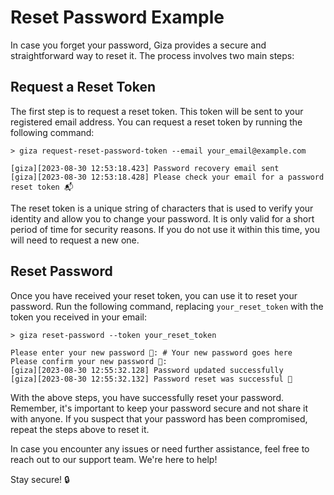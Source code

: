 # Reset Password Example

In case you forget your password, Giza provides a secure and straightforward way to reset it. The process involves two main steps:

## Request a Reset Token

The first step is to request a reset token. This token will be sent to your registered email address. You can request a reset token by running the following command:

```console
> giza request-reset-password-token --email your_email@example.com

[giza][2023-08-30 12:53:18.423] Password recovery email sent
[giza][2023-08-30 12:53:18.428] Please check your email for a password reset token 📬
```

The reset token is a unique string of characters that is used to verify your identity and allow you to change your password. It is only valid for a short period of time for security reasons. If you do not use it within this time, you will need to request a new one.

## Reset Password

Once you have received your reset token, you can use it to reset your password. Run the following command, replacing `your_reset_token` with the token you received in your email:

```console
> giza reset-password --token your_reset_token

Please enter your new password 🔑: # Your new password goes here
Please confirm your new password 🔑:
[giza][2023-08-30 12:55:32.128] Password updated successfully
[giza][2023-08-30 12:55:32.132] Password reset was successful 🎉
```

With the above steps, you have successfully reset your password. Remember, it's important to keep your password secure and not share it with anyone. If you suspect that your password has been compromised, repeat the steps above to reset it.

In case you encounter any issues or need further assistance, feel free to reach out to our support team. We're here to help!

Stay secure! 🔒
